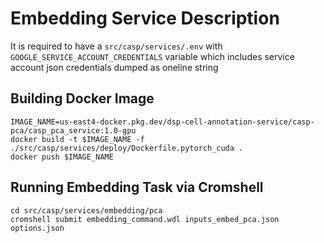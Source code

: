# Embedding Service Description
It is required to have a `src/casp/services/.env` with `GOOGLE_SERVICE_ACCOUNT_CREDENTIALS` variable which includes service account json credentials dumped as oneline string
## Building Docker Image
```
IMAGE_NAME=us-east4-docker.pkg.dev/dsp-cell-annotation-service/casp-pca/casp_pca_service:1.0-gpu
docker build -t $IMAGE_NAME -f ./src/casp/services/deploy/Dockerfile.pytorch_cuda .
docker push $IMAGE_NAME
```
## Running Embedding Task via Cromshell
```
cd src/casp/services/embedding/pca
cromshell submit embedding_command.wdl inputs_embed_pca.json options.json
```
